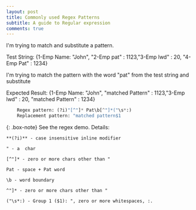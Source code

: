 ```yaml
---
layout: post
title: Commonly used Regex Patterns
subtitle: A guide to Regular expression
comments: true
---
```


I'm trying to match and substitute a pattern.

Test String: {1-Emp Name: "John", "2-Emp pat" : 1123,"3-Emp lwd" : 20, "4-Emp Pat" : 1234}

I'm trying to match the pattern with the word "pat" from the test string and substitute

Expected Result: {1-Emp Name: "John", "matched Pattern" : 1123,"3-Emp lwd" : 20, "matched Pattern" : 1234}


```python
	Regex pattern: (?i)"[^"]* Pat\b[^"]*("\s*:)
	Replacement pattern: "matched pattern$1
```

{: .box-note}
See the regex demo. Details:

```
**(?i)** - case insensitive inline modifier

" - a  char

[^"]* - zero or more chars other than "

Pat - space + Pat word
	
\b - word boundary

^"]* - zero or more chars other than "

("\s*:) - Group 1 ($1): ", zero or more whitespaces, :.
```

